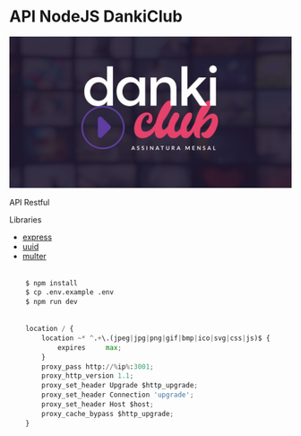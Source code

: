 # API NodeJS DankiClub

![Danki Code](https://github.com/dankiCodeBusiness/api-server-nodejs-dankiclub/blob/main/src/assets/cover.jpeg?raw=true)

API Restful

Libraries

- [express](https://www.npmjs.com/package/express)
- [uuid](https://www.npmjs.com/package/uuid)
- [multer](https://www.npmjs.com/package/multer)

```sh

    $ npm install
    $ cp .env.example .env
    $ npm run dev

```

```py

    location / {
        location ~* ^.+\.(jpeg|jpg|png|gif|bmp|ico|svg|css|js)$ {
            expires     max;
        }
        proxy_pass http://%ip%:3001;
        proxy_http_version 1.1;
        proxy_set_header Upgrade $http_upgrade;
        proxy_set_header Connection 'upgrade';
        proxy_set_header Host $host;
        proxy_cache_bypass $http_upgrade;
    }

```
